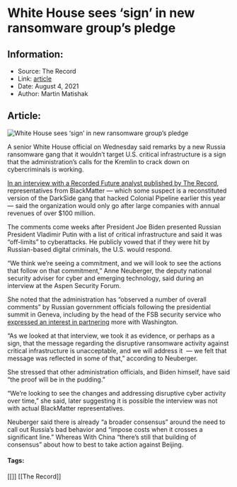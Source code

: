 # White House sees ‘sign’ in new ransomware group’s pledge
### 

## Information:
+ Source: The Record
+ Link: [article](https://therecord.media/white-house-sees-sign-in-new-ransomware-groups-pledge/)
+ Date: August 4, 2021
+ Author: Martin Matishak


## Article:
![White House sees ‘sign’ in new ransomware group’s pledge](https://therecord.media/wp-content/uploads/2021/08/rene-deanda-zfKlCKK-Ql0-unsplash-1.jpg)

A senior White House official on Wednesday said remarks by a new Russia ransomware gang that it wouldn’t target U.S. critical infrastructure is a sign that the administration’s calls for the Kremlin to crack down on cybercriminals is working.


[In an interview with a Recorded Future analyst published by The Record](https://therecord.media/an-interview-with-blackmatter-a-new-ransomware-group-thats-learning-from-the-mistakes-of-darkside-and-revil/), representatives from BlackMatter — which some suspect is a reconstituted version of the DarkSide gang that hacked Colonial Pipeline earlier this year — said the organization would only go after large companies with annual revenues of over $100 million.


The comments come weeks after President Joe Biden presented Russian President Vladimir Putin with a list of critical infrastructure and said it was “off-limits” to cyberattacks. He publicly vowed that if they were hit by Russian-based digital criminals, the U.S. would respond.


“We think we’re seeing a commitment, and we will look to see the actions that follow on that commitment,” Anne Neuberger, the deputy national security adviser for cyber and emerging technology, said during an interview at the Aspen Security Forum. 


She noted that the administration has “observed a number of overall comments” by Russian government officials following the presidential summit in Geneva, including by the head of the FSB security service who [expressed an interest in partnering](https://www.reuters.com/technology/russian-security-chief-says-moscow-will-cooperate-with-us-against-hackers-report-2021-06-23/) more with Washington.


“As we looked at that interview, we took it as evidence, or perhaps as a sign, that the message regarding the disruptive ransomware activity against critical infrastructure is unacceptable, and we will address it  — we felt that message was reflected in some of that,” according to Neuberger.


She stressed that other administration officials, and Biden himself, have said “the proof will be in the pudding.”


“We’re looking to see the changes and addressing disruptive cyber activity over time,” she said, later suggesting it is possible the interview was not with actual BlackMatter representatives.


Neuberger said there is already “a broader consensus” around the need to call out Russia’s bad behavior and “impose costs when it crosses a significant line.” Whereas With China “there’s still that building of consensus” about how to best to take action against Beijing.





#### Tags:
[[]] [[The Record]]
